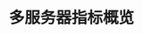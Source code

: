 ---
layout: article
title: 多服务器指标概览
description: 
  - 跟踪观察服务器当前数据。模板至多可显示三台服务器的关键指标，例如CPU、内存、RAM和网络使用情况，以及上次重启时间和备份时间。您可以从服务器日志中读取数据，也可以直接通过已有的API。
lang: cn
weight: 500
isDraft: false
ref: Multiple-Server-Metrics-Overview
carousel: false
category:
  - Administration
  - IT Data Center
image: Multiple-Server-Overview_CN.png
image_thumbnail: Multiple-Server-Overview_CN_thumbnail.png
download: Multiple-Server-Overview_CN.pbmx
overview_description:
overview_benefits:
overview_data_sources:
---
